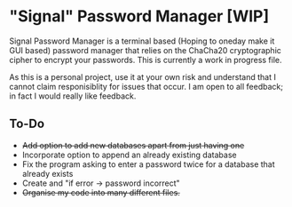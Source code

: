 # "Signal" Password Manager **[WIP]**

Signal Password Manager is a terminal based (Hoping to oneday make it GUI based) password manager that relies on the ChaCha20 cryptographic cipher to encrypt your passwords. This is currently a work in progress file.

As this is a personal project, use it at your own risk and understand that I cannot claim responisiblity for issues that occur. I am open to all feedback; in fact I would really like feedback.

## To-Do
+ ~~Add option to add new databases apart from just having one~~
+ Incorporate option to append an already existing database
+ Fix the program asking to enter a password twice for a database that already exists
+ Create and "if error -> password incorrect"
+ ~~Organise my code into many different files.~~
